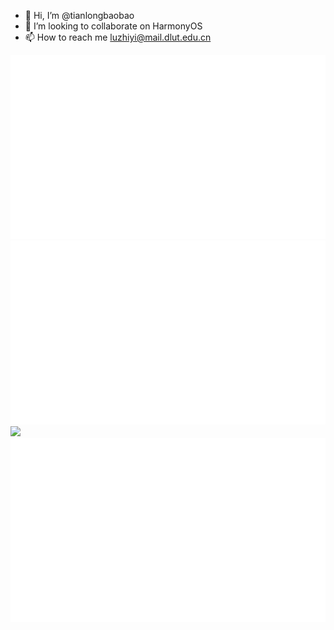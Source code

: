 - 👋 Hi, I’m @tianlongbaobao
- 💞️ I’m looking to collaborate on HarmonyOS
- 📫 How to reach me luzhiyi@mail.dlut.edu.cn



![](https://raw.githubusercontent.com/tianlongbaobao/github-status/master/generated/overview.svg#gh-dark-mode-only)
![](https://raw.githubusercontent.com/tianlongbaobao/github-status/master/generated/overview.svg#gh-light-mode-only)
![](https://raw.githubusercontent.com/tianlongbaobao/github-stauts/master/generated/languages.svg#gh-dark-mode-only)
![](https://raw.githubusercontent.com/tianlongbaobao/github-status/master/generated/languages.svg#gh-light-mode-only)
